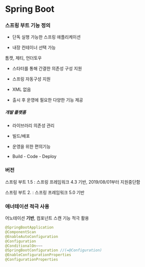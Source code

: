 # Spring Boot
[](https://tacademy.skplanet.com/live/player/onlineLectureDetail.action?seq=145)

### 스프링 부트 기능 정의

* 단독 실행 가능한 스프링 애플리케이션

* 내장 컨테이너 선택 가능

톰캣, 제티, 언더토우

* 스타터를 통해 간결한 의존성 구성 지원

* 스프링 자동구성 지원

* XML 없음

* 출시 후 운영에 필요한 다양한 기능 제공

##### 개발 플랫폼

* 라이브러리 의존성 관리

* 빌드/배포

* 운영을 위한 편의기능

* Build - Code - Deploy

### 버전

스프링 부트 1.5 : 스프링 프레임워크 4.3 기반, 2019/08/01부터 지원중단함

스프링 부트 2. : 스프링 프레임워크 5.0 기반

### 애너테이션 적극 사용

어노테이션 **기반**, 컴포넌트 스캔 기능 적극 활용

```java
@SpringBootApplication
@ComponentScan
@EnableAutoConfiguration
@Configuration
@ConditionalOn~~~
@SpringBootConfiguration //(=@Configuration)
@EnableConfigurationProperties
@ConfigurationProperties
```

